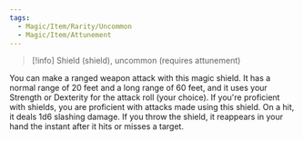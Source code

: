 ```yaml
---
tags:
  - Magic/Item/Rarity/Uncommon
  - Magic/Item/Attunement
---
```

>[!info]
>Shield (shield), uncommon (requires attunement)

You can make a ranged weapon attack with this magic shield. It has a normal range of 20 feet and a long range of 60 feet, and it uses your Strength or Dexterity for the attack roll (your choice). If you're proficient with shields, you are proficient with attacks made using this shield. On a hit, it deals 1d6 slashing damage. If you throw the shield, it reappears in your hand the instant after it hits or misses a target.